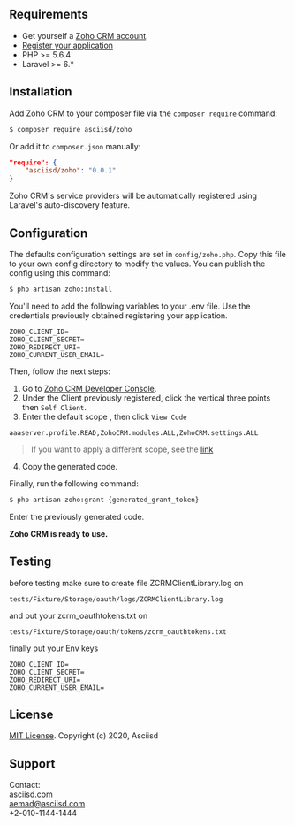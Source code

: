## Requirements

* Get yourself a [Zoho CRM account](https://www.zoho.com/crm/).
* [Register your application](https://www.zoho.com/crm/developer/docs/php-sdk/clientapp.html)
* PHP >= 5.6.4
* Laravel >= 6.*

## Installation

Add Zoho CRM to your composer file via the `composer require` command:

```bash
$ composer require asciisd/zoho
```

Or add it to `composer.json` manually:

```json
"require": {
    "asciisd/zoho": "0.0.1"
}
```

Zoho CRM's service providers will be automatically registered using Laravel's auto-discovery feature.

## Configuration

The defaults configuration settings are set in `config/zoho.php`. Copy this file to your own config directory to modify the values. You can publish the config using this command:

```bash
$ php artisan zoho:install
```

You'll need to add the following variables to your .env file. Use the credentials previously obtained registering your application.

```dotenv
ZOHO_CLIENT_ID=
ZOHO_CLIENT_SECRET=
ZOHO_REDIRECT_URI=
ZOHO_CURRENT_USER_EMAIL=
```

Then, follow the next steps:
1. Go to [Zoho CRM Developer Console](https://accounts.zoho.com/developerconsole).
2. Under the Client previously registered, click the vertical three points then `Self Client`.
3. Enter the default scope , then click `View Code`
```text
aaaserver.profile.READ,ZohoCRM.modules.ALL,ZohoCRM.settings.ALL
```    
> If you want to apply a different scope, see the [link](https://www.zoho.com/crm//developer/docs/api/oauth-overview.html#scopes)

4. Copy the generated code.

Finally, run the following command:

```bash
$ php artisan zoho:grant {generated_grant_token}
```

Enter the previously generated code.

**Zoho CRM is ready to use.**

## Testing

before testing make sure to create file ZCRMClientLibrary.log on 
```text
tests/Fixture/Storage/oauth/logs/ZCRMClientLibrary.log
```

and put your zcrm_oauthtokens.txt on 
```text
tests/Fixture/Storage/oauth/tokens/zcrm_oauthtokens.txt
```

finally put your Env keys
```dotenv
ZOHO_CLIENT_ID=
ZOHO_CLIENT_SECRET=
ZOHO_REDIRECT_URI=
ZOHO_CURRENT_USER_EMAIL=
```

## License

[MIT License](https://opensource.org/licenses/MIT). Copyright (c) 2020, Asciisd

## Support

Contact:<br>
[asciisd.com](https://asciisd.com)<br>
aemad@asciisd.com<br>
+2-010-1144-1444
